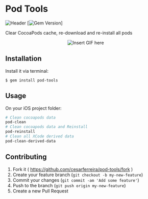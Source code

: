 # Pod Tools
![Header](https://travis-ci.org/cesarferreira/pod-tools.svg?branch=master) [![Gem Version](http://img.shields.io/gem/v/pod-tools.svg?style=flat)]

Clear CocoaPods cache, re-download and re-install all pods


<p align="center">
<img alt="Insert GIF here" src="https://raw.github.com/cesarferreira/pod-tools/master/extras/images/terminal01.gif" />
</p>


## Installation

Install it via terminal:

    $ gem install pod-tools

## Usage

On your iOS project folder:

```bash
# Clean cocoapods data
pod-clean
# Clean cocoapods data and Reinstall
pod-reinstall
# Clean all XCode derived data
pod-clean-derived-data
```


## Contributing

1. Fork it ( https://github.com/cesarferreira/pod-tools/fork )
2. Create your feature branch (`git checkout -b my-new-feature`)
3. Commit your changes (`git commit -am 'Add some feature'`)
4. Push to the branch (`git push origin my-new-feature`)
5. Create a new Pull Request

